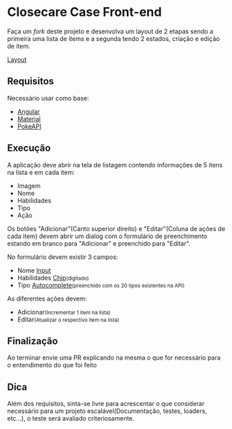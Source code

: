 # Closecare Case Front-end

Faça um _fork_ deste projeto e desenvolva um layout de 2 etapas sendo a primeira uma lista de items e a segunda tendo 2 estados, criação e edição de item.

[Layout](https://www.figma.com/file/wnbu4SPlgE2XusIgac39U2/screens?type=design&node-id=5645-52680&mode=design&t=5clcGkMxwotWuNnh-0)

## Requisitos

Necessário usar como base:
- [Angular](https://angular.io/)
- [Material](https://material.angular.io/)
- [PokeAPI](https://pokeapi.co/)

## Execução

A aplicação deve abrir na tela de listagem contendo informações de 5 itens na lista e em cada item:
- Imagem
- Nome
- Habilidades
- Tipo
- Ação

Os botões "Adicionar"(Canto superior direito) e "Editar"(Coluna de ações de cada item) devem abrir um dialog com o formulário de preenchimento estando em branco para "Adicionar" e preenchido para "Editar".

No formulário devem existir 3 campos:
- Nome [Input](https://material.angular.io/components/input/examples#input-clearable)
- Habilidades [Chip](https://material.angular.io/components/chips/examples#chips-form-control)<small>(digitado)</small>
- Tipo [Autocomplete](https://material.angular.io/components/autocomplete/examples#autocomplete-auto-active-first-option)<small>(preenchido com os 20 tipos existentes na API)</small>

As diferentes ações devem:
- Adicionar<small>(Incrementar 1 item na lista)</small>
- Editar<small>(Atualizar o respectivo item na lista)</small>

## Finalização

Ao terminar envie uma PR explicando na mesma o que for necessário para o entendimento do que foi feito

## Dica
Além dos requisitos, sinta-se livre para acrescentar o que considerar necessário para um projeto escalável(Documentação, testes, loaders, etc...), o teste será avaliado criteriosamente.

